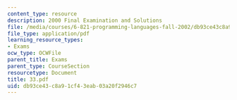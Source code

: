 ```yaml
---
content_type: resource
description: 2000 Final Examination and Solutions
file: /media/courses/6-821-programming-languages-fall-2002/db93ce43c8a91cf43eab03a20f2946c7_33.pdf
file_type: application/pdf
learning_resource_types:
- Exams
ocw_type: OCWFile
parent_title: Exams
parent_type: CourseSection
resourcetype: Document
title: 33.pdf
uid: db93ce43-c8a9-1cf4-3eab-03a20f2946c7
---
```

